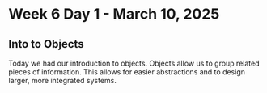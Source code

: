 # Week 6 Day 1 - March 10, 2025
## Into to Objects

Today we had our introduction to objects. Objects allow us to group related pieces of information. This allows for easier abstractions and to design larger, more integrated systems.